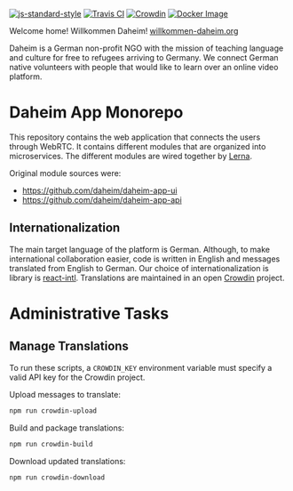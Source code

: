 [![js-standard-style](https://img.shields.io/badge/code%20style-standard-brightgreen.svg)](http://standardjs.com/) [![Travis CI](https://api.travis-ci.org/daheim/daheim-app.svg)](https://travis-ci.org/daheim/daheim-app) [![Crowdin](https://d322cqt584bo4o.cloudfront.net/daheim-app/localized.svg)](https://crowdin.com/project/daheim-app) [![Docker Image](https://imagelayers.io/badge/egergo/daheim-app:latest.svg)](https://imagelayers.io/?images=egergo/daheim-app:latest 'Get your own badge on imagelayers.io')

Welcome home! Willkommen Daheim! [willkommen-daheim.org](https://willkommen-daheim.org)

Daheim is a German non-profit NGO with the mission of teaching language and culture for free to refugees arriving to Germany. We connect German native volunteers with people that would like to learn over an online video platform.

# Daheim App Monorepo

This repository contains the web application that connects the users through WebRTC. It contains different modules that are organized into microservices. The different modules are wired together by [Lerna](https://lernajs.io/).

Original module sources were:
- https://github.com/daheim/daheim-app-ui
- https://github.com/daheim/daheim-app-api

## Internationalization

The main target language of the platform is German. Although, to make international collaboration easier, code is written in English and messages translated from English to German. Our choice of internationalization is library is [react-intl](https://github.com/yahoo/react-intl). Translations are maintained in an open [Crowdin](https://crowdin.com/project/daheim-app) project.


# Administrative Tasks

## Manage Translations

To run these scripts, a `CROWDIN_KEY` environment variable must specify a valid API key for the Crowdin project.

Upload messages to translate:

```bash
npm run crowdin-upload
```

Build and package translations:

```bash
npm run crowdin-build
```

Download updated translations:

```bash
npm run crowdin-download
```
